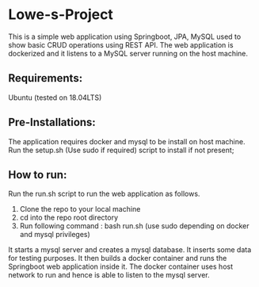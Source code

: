# Lowe-s-Project

This is a simple web application using Springboot, JPA, MySQL used to show basic CRUD operations using REST API.
The web application is dockerized and it listens to a MySQL server running on the host machine.

## Requirements:
Ubuntu (tested on 18.04LTS)

## Pre-Installations:
The application requires docker and mysql to be install on host machine. Run the setup.sh (Use sudo if required) script to install if not present;

## How to run:
Run the run.sh script to run the web application as follows.

1. Clone the repo to your local machine
2. cd into the repo root directory
3. Run following command : bash run.sh (use sudo depending on docker and mysql privileges)

It starts a mysql server and creates a mysql database. It inserts some data for testing purposes. It then builds a docker container and runs the Springboot web application inside it. The docker container uses host network to run and hence is able to listen to the mysql server.
